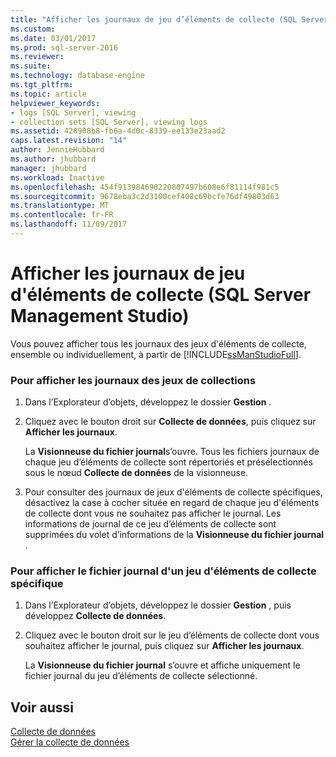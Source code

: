 ```yaml
---
title: "Afficher les journaux de jeu d’éléments de collecte (SQL Server Management Studio) | Microsoft Docs"
ms.custom: 
ms.date: 03/01/2017
ms.prod: sql-server-2016
ms.reviewer: 
ms.suite: 
ms.technology: database-engine
ms.tgt_pltfrm: 
ms.topic: article
helpviewer_keywords:
- logs [SQL Server], viewing
- collection sets [SQL Server], viewing logs
ms.assetid: 428908b8-fb6a-4d0c-8339-ee133e23aad2
caps.latest.revision: "14"
author: JennieHubbard
ms.author: jhubbard
manager: jhubbard
ms.workload: Inactive
ms.openlocfilehash: 454f913984690220807497b608e6f81114f981c5
ms.sourcegitcommit: 9678eba3c2d3100cef408c69bcfe76df49803d63
ms.translationtype: MT
ms.contentlocale: fr-FR
ms.lasthandoff: 11/09/2017
---
```

# <a name="view-collection-set-logs-sql-server-management-studio"></a>Afficher les journaux de jeu d'éléments de collecte (SQL Server Management Studio)
  Vous pouvez afficher tous les journaux des jeux d'éléments de collecte, ensemble ou individuellement, à partir de [!INCLUDE[ssManStudioFull](../../includes/ssmanstudiofull-md.md)].  
  
### <a name="to-view-collection-set-logs"></a>Pour afficher les journaux des jeux de collections  
  
1.  Dans l’Explorateur d’objets, développez le dossier **Gestion** .  
  
2.  Cliquez avec le bouton droit sur **Collecte de données**, puis cliquez sur **Afficher les journaux**.  
  
     La **Visionneuse du fichier journal**s’ouvre. Tous les fichiers journaux de chaque jeu d’éléments de collecte sont répertoriés et présélectionnés sous le nœud **Collecte de données** de la visionneuse.  
  
3.  Pour consulter des journaux de jeux d'éléments de collecte spécifiques, désactivez la case à cocher située en regard de chaque jeu d'éléments de collecte dont vous ne souhaitez pas afficher le journal. Les informations de journal de ce jeu d’éléments de collecte sont supprimées du volet d’informations de la **Visionneuse du fichier journal** .  
  
### <a name="to-view-a-specific-collection-set-log-file"></a>Pour afficher le fichier journal d'un jeu d'éléments de collecte spécifique  
  
1.  Dans l’Explorateur d’objets, développez le dossier **Gestion** , puis développez **Collecte de données**.  
  
2.  Cliquez avec le bouton droit sur le jeu d’éléments de collecte dont vous souhaitez afficher le journal, puis cliquez sur **Afficher les journaux**.  
  
     La **Visionneuse du fichier journal** s’ouvre et affiche uniquement le fichier journal du jeu d’éléments de collecte sélectionné.  
  
## <a name="see-also"></a>Voir aussi  
 [Collecte de données](../../relational-databases/data-collection/data-collection.md)   
 [Gérer la collecte de données](../../relational-databases/data-collection/manage-data-collection.md)  
  
  
